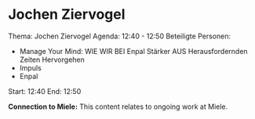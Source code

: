 # Jochen Ziervogel
Thema: Jochen Ziervogel
Agenda: 12:40 - 12:50
Beteiligte Personen:
- Manage Your Mind: WIE WIR BEI Enpal Stärker AUS Herausfordernden Zeiten Hervorgehen
- Impuls
- Enpal

Start: 12:40
End: 12:50

**Connection to Miele:** This content relates to ongoing work at Miele.
